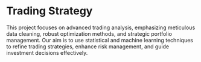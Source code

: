 # Trading Strategy 

This project focuses on advanced trading analysis, emphasizing meticulous data cleaning, robust optimization methods, and strategic portfolio management. Our aim is to use statistical and machine learning techniques to refine trading strategies, enhance risk management, and guide investment decisions effectively.


